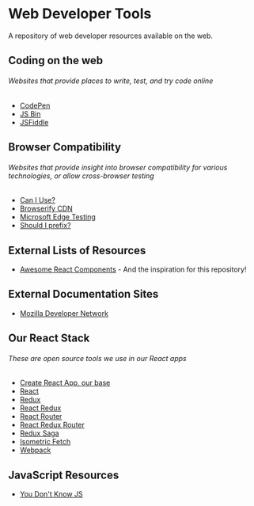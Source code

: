 # Web Developer Tools
A repository of web developer resources available on the web.

## Coding on the web
###### Websites that provide places to write, test, and try code online
- [CodePen](https://codepen.io/)
- [JS Bin](https://jsbin.com/)
- [JSFiddle](https://jsfiddle.net/)

## Browser Compatibility
###### Websites that provide insight into browser compatibility for various technologies, or allow cross-browser testing
- [Can I Use?](http://caniuse.com/)
- [Browserify CDN](https://wzrd.in/)
- [Microsoft Edge Testing](https://developer.microsoft.com/en-us/microsoft-edge/tools/remote/)
- [Should I prefix?](http://shouldiprefix.com/)

## External Lists of Resources
- [Awesome React Components](https://github.com/brillout/awesome-react-components) - And the inspiration for this repository!

## External Documentation Sites
- [Mozilla Developer Network](https://developer.mozilla.org/en-US/docs/Web)

## Our React Stack
###### These are open source tools we use in our React apps
- [Create React App, our base](https://github.com/facebookincubator/create-react-app)
- [React](https://github.com/facebook/react)
- [Redux](https://github.com/reactjs/redux)
- [React Redux](https://github.com/reactjs/react-redux)
- [React Router](https://github.com/ReactTraining/react-router)
- [React Redux Router](https://github.com/reactjs/react-router-redux)
- [Redux Saga](https://github.com/yelouafi/redux-saga)
- [Isometric Fetch](https://github.com/matthew-andrews/isomorphic-fetch)
- [Webpack](https://github.com/webpack/webpack)

## JavaScript Resources
 - [You Don't Know JS](https://github.com/getify/You-Dont-Know-JS)
